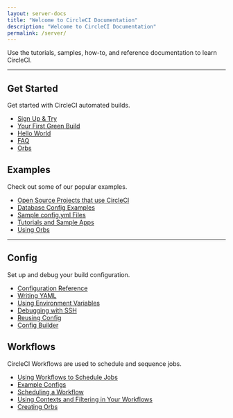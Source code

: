 ```yaml
---
layout: server-docs
title: "Welcome to CircleCI Documentation"
description: "Welcome to CircleCI Documentation"
permalink: /server/
---
```


Use the tutorials, samples, how-to, and reference documentation to learn CircleCI.

<hr class="hidden-xs" />

<div class="row">
  <div class="col-xs-12 col-sm-6">
    <h2>Get Started</h2>
    <p>Get started with CircleCI automated builds.</p>
    <ul>
      <li><a href="/docs/2.0/first-steps/">Sign Up & Try</a></li>
      <li><a href="/docs/2.0/getting-started/">Your First Green Build</a></li>
      <li><a href="/docs/2.0/hello-world/">Hello World</a></li>
      <li><a href="/docs/2.0/faq/">FAQ</a></li>
      <li><a href="/docs/2.0/orb-intro/">Orbs</a></li>
    </ul>
  </div>
  <div class="col-xs-12 col-sm-6">
    <h2>Examples</h2>
    <p>Check out some of our popular examples.</p>
    <ul>
      <li><a href="/docs/2.0/example-configs/">Open Source Projects that use CircleCI</a></li>
        <li><a href="/docs/2.0/postgres-config/">Database Config Examples</a></li>
        <li><a href="/docs/2.0/sample-config/">Sample config.yml Files</a></li>
        <li><a href="/docs/2.0/tutorials/">Tutorials and Sample Apps</a></li>
        <li><a href="/docs/2.0/using-orbs/">Using Orbs</a></li>
      </ul>
  </div>
  <div class="col-xs-12">
    <hr />
  </div>
  <div class="col-xs-12 col-sm-6">
    <h2>Config</h2>
    <p>Set up and debug your build configuration.</p>
    <ul>
      <li><a href="{{ site.baseurl }}/2.0/configuration-reference/">Configuration Reference</a></li>
      <li><a href="{{ site.baseurl }}/2.0/writing-yaml/">Writing YAML</a></li>
      <li><a href="{{ site.baseurl }}/2.0/env-vars/">Using Environment Variables</a></li>
      <li><a href="{{ site.baseurl }}/2.0/ssh-access-jobs/">Debugging with SSH</a></li>
      <li><a href="/docs/2.0/reusing-config/">Reusing Config</a></li>
      <li><a href="/docs/config-builder">Config Builder</a></li>
    </ul>
  </div>
  <div class="col-xs-12 col-sm-6">
    <h2>Workflows</h2>
    <p>CircleCI Workflows are used to schedule and sequence jobs.</p>
    <ul>
      <li><a href="/docs/2.0/workflows/">Using Workflows to Schedule Jobs</a></li>
      <li><a href="/docs/2.0/workflows/#workflows-configuration-examples">Example Configs</a></li>
      <li><a href="/docs/2.0/workflows/#scheduling-a-workflow">Scheduling a Workflow</a></li>
      <li><a href="/docs/2.0/workflows/#using-contexts-and-filtering-in-your-workflows">Using Contexts and Filtering in Your Workflows</a></li>
      <li><a href="/docs/2.0/creating-orbs/">Creating Orbs</a></li>
    </ul>
  </div>
</div>
